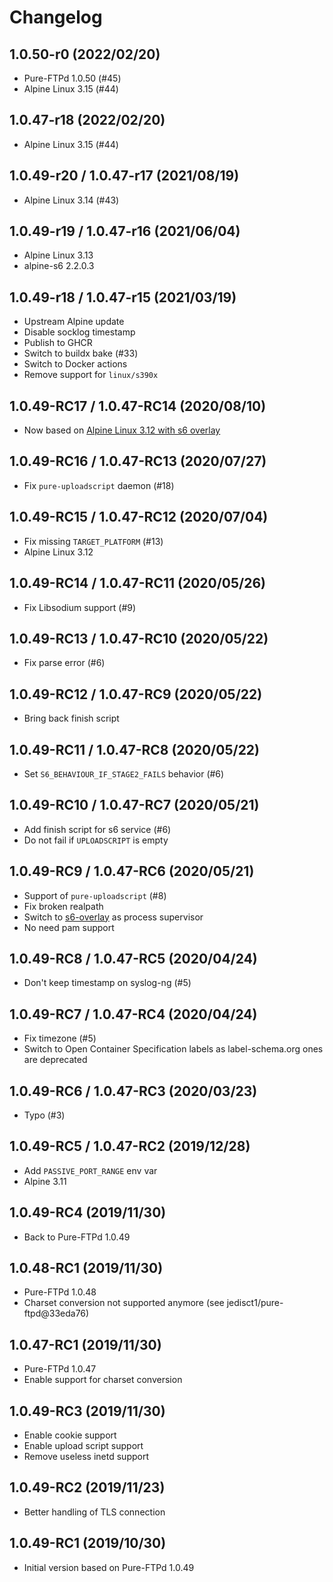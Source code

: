 # Changelog

## 1.0.50-r0 (2022/02/20)

* Pure-FTPd 1.0.50 (#45)
* Alpine Linux 3.15 (#44)

## 1.0.47-r18 (2022/02/20)

* Alpine Linux 3.15 (#44)

## 1.0.49-r20 / 1.0.47-r17 (2021/08/19)

* Alpine Linux 3.14 (#43)

## 1.0.49-r19 / 1.0.47-r16 (2021/06/04)

* Alpine Linux 3.13
* alpine-s6 2.2.0.3

## 1.0.49-r18 / 1.0.47-r15 (2021/03/19)

* Upstream Alpine update
* Disable socklog timestamp
* Publish to GHCR
* Switch to buildx bake (#33)
* Switch to Docker actions
* Remove support for `linux/s390x`

## 1.0.49-RC17 / 1.0.47-RC14 (2020/08/10)

* Now based on [Alpine Linux 3.12 with s6 overlay](https://github.com/crazy-max/docker-alpine-s6/)

## 1.0.49-RC16 / 1.0.47-RC13 (2020/07/27)

* Fix `pure-uploadscript` daemon (#18)

## 1.0.49-RC15 / 1.0.47-RC12 (2020/07/04)

* Fix missing `TARGET_PLATFORM` (#13)
* Alpine Linux 3.12

## 1.0.49-RC14 / 1.0.47-RC11 (2020/05/26)

* Fix Libsodium support (#9)

## 1.0.49-RC13 / 1.0.47-RC10 (2020/05/22)

* Fix parse error (#6)

## 1.0.49-RC12 / 1.0.47-RC9 (2020/05/22)

* Bring back finish script

## 1.0.49-RC11 / 1.0.47-RC8 (2020/05/22)

* Set `S6_BEHAVIOUR_IF_STAGE2_FAILS` behavior (#6)

## 1.0.49-RC10 / 1.0.47-RC7 (2020/05/21)

* Add finish script for s6 service (#6)
* Do not fail if `UPLOADSCRIPT` is empty

## 1.0.49-RC9 / 1.0.47-RC6 (2020/05/21)

* Support of `pure-uploadscript` (#8)
* Fix broken realpath
* Switch to [s6-overlay](https://github.com/just-containers/s6-overlay/) as process supervisor
* No need pam support

## 1.0.49-RC8 / 1.0.47-RC5 (2020/04/24)

* Don't keep timestamp on syslog-ng (#5)

## 1.0.49-RC7 / 1.0.47-RC4 (2020/04/24)

* Fix timezone (#5)
* Switch to Open Container Specification labels as label-schema.org ones are deprecated

## 1.0.49-RC6 / 1.0.47-RC3 (2020/03/23)

* Typo (#3)

## 1.0.49-RC5 / 1.0.47-RC2 (2019/12/28)

* Add `PASSIVE_PORT_RANGE` env var
* Alpine 3.11

## 1.0.49-RC4 (2019/11/30)

* Back to Pure-FTPd 1.0.49

## 1.0.48-RC1 (2019/11/30)

* Pure-FTPd 1.0.48
* Charset conversion not supported anymore (see jedisct1/pure-ftpd@33eda76)

## 1.0.47-RC1 (2019/11/30)

* Pure-FTPd 1.0.47
* Enable support for charset conversion

## 1.0.49-RC3 (2019/11/30)

* Enable cookie support
* Enable upload script support
* Remove useless inetd support

## 1.0.49-RC2 (2019/11/23)

* Better handling of TLS connection

## 1.0.49-RC1 (2019/10/30)

* Initial version based on Pure-FTPd 1.0.49
